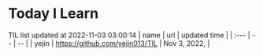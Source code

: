 # Today I Learn 
TIL list updated at 2022-11-03 03:00:14
| name | url | updated time |
| :--- | -- | -- |
| yejin | https://github.com/yejin013/TIL | Nov 3, 2022,  |
